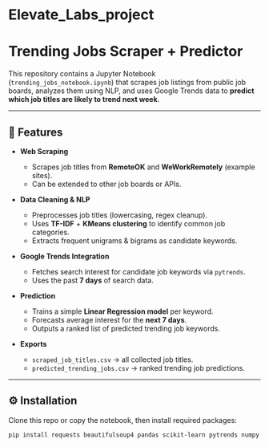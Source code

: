 # Elevate_Labs_project

# Trending Jobs Scraper + Predictor

This repository contains a Jupyter Notebook (`trending_jobs_notebook.ipynb`) that scrapes job listings from public job boards, analyzes them using NLP, and uses Google Trends data to **predict which job titles are likely to trend next week**.

---

## 📌 Features
- **Web Scraping**  
  - Scrapes job titles from **RemoteOK** and **WeWorkRemotely** (example sites).  
  - Can be extended to other job boards or APIs.  

- **Data Cleaning & NLP**  
  - Preprocesses job titles (lowercasing, regex cleanup).  
  - Uses **TF-IDF** + **KMeans clustering** to identify common job categories.  
  - Extracts frequent unigrams & bigrams as candidate keywords.  

- **Google Trends Integration**  
  - Fetches search interest for candidate job keywords via `pytrends`.  
  - Uses the past **7 days** of search data.  

- **Prediction**  
  - Trains a simple **Linear Regression model** per keyword.  
  - Forecasts average interest for the **next 7 days**.  
  - Outputs a ranked list of predicted trending job keywords.  

- **Exports**  
  - `scraped_job_titles.csv` → all collected job titles.  
  - `predicted_trending_jobs.csv` → ranked trending job predictions.  

---

## ⚙️ Installation
Clone this repo or copy the notebook, then install required packages:

```bash
pip install requests beautifulsoup4 pandas scikit-learn pytrends numpy matplotlib
